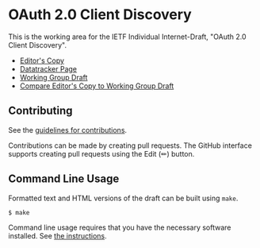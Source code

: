 # OAuth 2.0 Client Discovery

This is the working area for the IETF Individual Internet-Draft, "OAuth 2.0 Client Discovery".

* [Editor's Copy](https://mattrglobal.github.io/draft-looker-oauth-client-discovery/#go.draft-looker-oauth-client-discovery.html)
* [Datatracker Page](https://datatracker.ietf.org/doc/draft-looker-oauth-client-discovery)
* [Working Group Draft](https://datatracker.ietf.org/doc/html/draft-looker-oauth-client-discovery)
* [Compare Editor's Copy to Working Group Draft](https://mattrglobal.github.io/draft-looker-oauth-client-discovery/#go.draft-looker-oauth-client-discovery.diff)


## Contributing

See the
[guidelines for contributions](https://github.com/mattrglobal/draft-looker-oauth-client-discovery/blob//CONTRIBUTING.md).

Contributions can be made by creating pull requests.
The GitHub interface supports creating pull requests using the Edit (✏) button.


## Command Line Usage

Formatted text and HTML versions of the draft can be built using `make`.

```sh
$ make
```

Command line usage requires that you have the necessary software installed.  See
[the instructions](https://github.com/martinthomson/i-d-template/blob/main/doc/SETUP.md).

